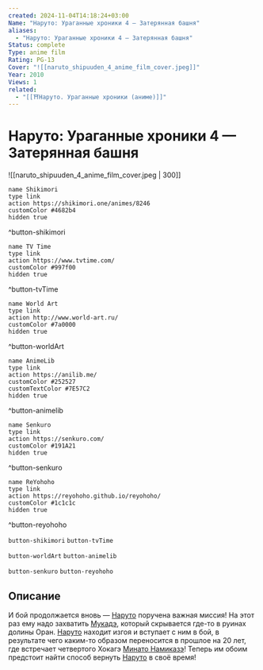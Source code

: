 ```yaml
---
created: 2024-11-04T14:18:24+03:00
Name: "Наруто: Ураганные хроники 4 — Затерянная башня"
aliases:
  - "Наруто: Ураганные хроники 4 — Затерянная башня"
Status: complete
Type: anime film
Rating: PG-13
Cover: "![[naruto_shipuuden_4_anime_film_cover.jpeg]]"
Year: 2010
Views: 1
related:
  - "[[⛩️Наруто. Ураганные хроники (аниме)]]"
---
```


# Наруто: Ураганные хроники 4 — Затерянная башня

![[naruto_shipuuden_4_anime_film_cover.jpeg | 300]]

```button
name Shikimori
type link
action https://shikimori.one/animes/8246
customColor #4682b4
hidden true
```
^button-shikimori

```button
name TV Time
type link
action https://www.tvtime.com/
customColor #997f00
hidden true
```
^button-tvTime

```button
name World Art
type link
action http://www.world-art.ru/
customColor #7a0000
hidden true
```
^button-worldArt

```button
name AnimeLib
type link
action https://anilib.me/
customColor #252527
customTextColor #7E57C2
hidden true
```
^button-animelib

```button
name Senkuro
type link
action https://senkuro.com/
customColor #191A21
hidden true
```
^button-senkuro

```button
name ReYohoho
type link
action https://reyohoho.github.io/reyohoho/
customColor #1c1c1c
hidden true
```
^button-reyohoho

`button-shikimori` `button-tvTime`

`button-worldArt` `button-animelib`

`button-senkuro` `button-reyohoho`

## Описание

И бой продолжается вновь — [Наруто](https://shikimori.one/characters/z17-naruto-uzumaki) поручена важная миссия! На этот раз ему надо захватить [Мукадэ](https://shikimori.one/characters/42400-mukade), который скрывается где-то в руинах долины Оран. [Наруто](https://shikimori.one/characters/z17-naruto-uzumaki) находит изгоя и вступает с ним в бой, в результате чего каким-то образом переносится в прошлое на 20 лет, где встречает четвертого Хокагэ [Минато Намиказэ](https://shikimori.one/characters/2535-minato-namikaze)! Теперь им обоим предстоит найти способ вернуть [Наруто](https://shikimori.one/characters/z17-naruto-uzumaki) в своё время!
